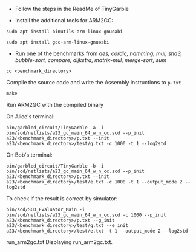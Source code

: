 
- Follow the steps in the ReadMe of TinyGarble

- Install the additional tools for ARM2GC:

```
sudo apt install binutils-arm-linux-gnueabi

sudo apt install gcc-arm-linux-gnueabi
```

- Run one of the benchmarks from *aes, cordic, hamming, mul, sha3, bubble-sort, compare, dijkstra, matrix-mul, merge-sort, sum*

`cd <benchmark_directory>`

Compile the source code and write the Assembly instructions to `p.txt`

`make`

Run ARM2GC with the compiled binary

On Alice's terminal:

```
bin/garbled_circuit/TinyGarble -a -i bin/scd/netlists/a23_gc_main_64_w_n_cc.scd --p_init a23/<benchmark_directory>/p.txt --init a23/<benchmark_directory>/test/g.txt -c 1000 -t 1 --log2std
```

On Bob's terminal:

```
bin/garbled_circuit/TinyGarble -b -i bin/scd/netlists/a23_gc_main_64_w_n_cc.scd --p_init a23/<benchmark_directory>/p.txt --init a23/<benchmark_directory>/test/e.txt -c 1000 -t 1 --output_mode 2 --log2std
```

To check if the result is correct by simulator: 

```
bin/scd/SCD_Evaluator_Main -i bin/scd/netlists/a23_gc_main_64_w_n_cc.scd -c 1000 --p_init a23/<benchmark_directory>/p.txt --g_init a23/<benchmark_directory>/test/g.txt --e_init a23/<benchmark_directory>/test/e.txt -t 1 --output_mode 2 --log2std
```
run_arm2gc.txt
Displaying run_arm2gc.txt.

